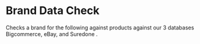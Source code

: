 # Brand Data Check
Checks a brand for the following against products against our 3 databases Bigcommerce, eBay, and Suredone . 